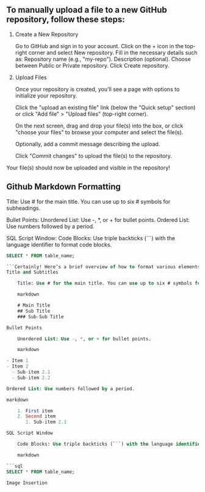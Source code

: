 ## To manually upload a file to a new GitHub repository, follow these steps:
1. Create a New Repository

    Go to GitHub and sign in to your account.
    Click on the + icon in the top-right corner and select New repository.
    Fill in the necessary details such as:
        Repository name (e.g., "my-repo").
        Description (optional).
        Choose between Public or Private repository.
    Click Create repository.

2. Upload Files

    Once your repository is created, you'll see a page with options to initialize your repository.

    Click the "upload an existing file" link (below the "Quick setup" section) or click "Add file" > "Upload files" (top-right corner).

    On the next screen, drag and drop your file(s) into the box, or click "choose your files" to browse your computer and select the file(s).

    Optionally, add a commit message describing the upload.

    Click "Commit changes" to upload the file(s) to the repository.

Your file(s) should now be uploaded and visible in the repository!

## Github Markdown Formatting 
Title: Use # for the main title. You can use up to six # symbols for subheadings.

Bullet Points:
Unordered List: Use -, *, or + for bullet points.
Ordered List: Use numbers followed by a period.

SQL Script Window:
Code Blocks: Use triple backticks (```) with the language identifier to format code blocks.
```sql
SELECT * FROM table_name;

```Certainly! Here’s a brief overview of how to format various elements in a GitHub Markdown file, which is commonly used for README files and documentation.
Title and Subtitles

    Title: Use # for the main title. You can use up to six # symbols for subheadings.

    markdown

    # Main Title
    ## Sub Title
    ### Sub-Sub Title

Bullet Points

    Unordered List: Use -, *, or + for bullet points.

    markdown

- Item 1
- Item 2
  - Sub-item 2.1
  - Sub-item 2.2

Ordered List: Use numbers followed by a period.

markdown

    1. First item
    2. Second item
       1. Sub-item 2.1

SQL Script Window

    Code Blocks: Use triple backticks (```) with the language identifier to format code blocks.

    markdown

```sql
SELECT * FROM table_name;

Image Insertion




